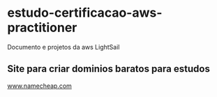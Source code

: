 # estudo-certificacao-aws-practitioner
Documento e projetos da aws
LightSail

## Site para criar dominios baratos para estudos
www.namecheap.com
